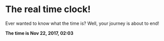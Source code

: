 # The real time clock!

Ever wanted to know what the time is? Well, your journey is about to end!

**The time is Nov 22, 2017, 02:03**